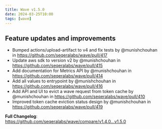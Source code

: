 ```yaml
---
title: Wave v1.5.0
date: 2024-03-25T10:00
tags: [wave]
---
```


## Feature updates and improvements

* Bumped actions/upload-artifact to v4 and fix tests by @munishchouhan in https://github.com/seqeralabs/wave/pull/417
* Update aws sdk to version v2 by @munishchouhan in https://github.com/seqeralabs/wave/pull/415
* Add documentation for Metrics API by @munishchouhan in https://github.com/seqeralabs/wave/pull/414
* Add all values to entrypoint by @munishchouhan in https://github.com/seqeralabs/wave/pull/416
* Add API and UI to evict a wave request from token cache   by @munishchouhan in https://github.com/seqeralabs/wave/pull/410
* Improved token cache eviction status design by @munishchouhan in https://github.com/seqeralabs/wave/pull/419


**Full Changelog**: https://github.com/seqeralabs/wave/compare/v1.4.0...v1.5.0

